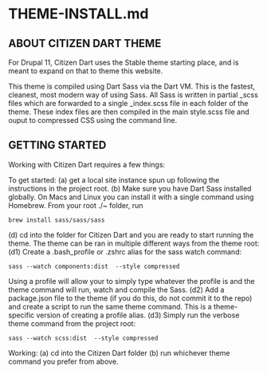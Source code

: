 # THEME-INSTALL.md

## ABOUT CITIZEN DART THEME

For Drupal 11, Citizen Dart uses the Stable theme starting place, and is meant to expand on that to theme this website.

This theme is compiled using Dart Sass via the Dart VM. This is the fastest, cleanest, most modern way of using Sass. All Sass is written in partial _scss files which are forwarded to a single _index.scss file in each folder of the theme. These index files are then compiled in the main style.scss file and ouput to compressed CSS using the command line.

## GETTING STARTED

Working with Citizen Dart requires a few things: 

To get started:
(a) get a local site instance spun up following the instructions in the project root.
(b) Make sure you have Dart Sass installed globally.  On Macs and Linux you can install it with a single command using Homebrew.  From your root ./~ folder, run 
```
brew install sass/sass/sass
```
(d) cd into the folder for Citizen Dart and you are ready to start running the theme. The theme can be ran in multiple different ways from the theme root:
(d1) Create a .bash_profile or .zshrc alias for the sass watch command: 
```
sass --watch components:dist  --style compressed 
```
Using a profile will allow your to simply type whatever the profile is and the theme command will run, watch and compile the Sass.
(d2) Add a package.json file to the theme (if you do this, do not commit it to the repo) and create a script to run the same theme command. This is a theme-specific version of creating a profile alias.
(d3) Simply run the verbose theme command from the project root:
```
sass --watch scss:dist  --style compressed
```

Working: 
(a) cd into the Citizen Dart folder
(b) run whichever theme command you prefer from above.

